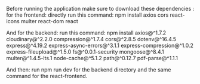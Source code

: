 Before running the application make sure to download these dependencies :
for the frontend: directly run this command: npm install axios cors react-icons multer react-dom react

And for the backend: run this command:
npm install axios@^1.7.2 cloudinary@^2.2.0 compression@^1.7.4 cors@^2.8.5 dotenv@^16.4.5 express@^4.19.2 express-async-errors@^3.1.1 express-compression@^1.0.2 express-fileupload@^1.5.0 fs@^0.0.1-security mongoose@^8.4.1 multer@^1.4.5-lts.1 node-cache@^5.1.2 path@^0.12.7 pdf-parse@^1.1.1

And then: run npm run dev for the backend directory and the same command for the react-frontend.